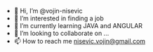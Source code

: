 - 👋 Hi, I’m @vojin-nisevic
- 👀 I’m interested in finding a job 
- 🌱 I’m currently learning JAVA and ANGULAR
- 💞️ I’m looking to collaborate on ...
- 📫 How to reach me nisevic.vojin@gmail.com

<!---
vojin-nisevic/vojin-nisevic is a ✨ special ✨ repository because its `README.md` (this file) appears on your GitHub profile.
You can click the Preview link to take a look at your changes.
--->
